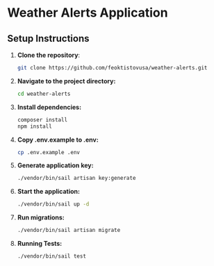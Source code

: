 # Weather Alerts Application

## Setup Instructions

1. **Clone the repository**:

   ```bash
   git clone https://github.com/feoktistovusa/weather-alerts.git
2. **Navigate to the project directory:**
   ```bash
   cd weather-alerts
3. **Install dependencies:**
   ```bash
   composer install
   npm install
4. **Copy .env.example to .env:**
   ```bash
   cp .env.example .env
5. **Generate application key:**
   ```bash
   ./vendor/bin/sail artisan key:generate
6. **Start the application:**
   ```bash
   ./vendor/bin/sail up -d
7. **Run migrations:**
   ```bash
   ./vendor/bin/sail artisan migrate
8. **Running Tests:**
    ```bash
    ./vendor/bin/sail test
